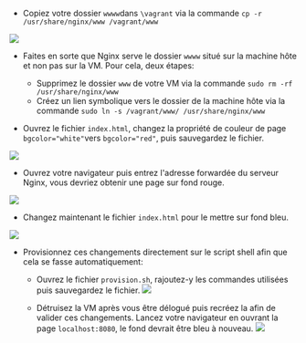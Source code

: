 - Copiez votre dossier `wwww`dans `\vagrant` via la commande `cp -r /usr/share/nginx/www /vagrant/www`  

![](../../images/nginx_17.png)

- Faites en sorte que Nginx serve le dossier `wwww` situé sur la machine hôte et non pas sur la VM. Pour cela, deux étapes:
  - Supprimez le dossier `www` de votre VM via la commande `sudo rm -rf /usr/share/nginx/www` 
  - Créez un lien symbolique vers le dossier de la machine hôte via la commande `sudo ln -s /vagrant/www/ /usr/share/nginx/www`

- Ouvrez le fichier `index.html`, changez la propriété de couleur de page `bgcolor="white"`vers `bgcolor="red"`, puis sauvegardez le fichier.

![](../../images/nginx_18.png)

- Ouvrez votre navigateur puis
 entrez l'adresse forwardée du serveur Nginx, vous devriez obtenir une page sur fond rouge.

 ![](../../images/nginx_19.png)


- Changez maintenant le fichier `index.html` pour le mettre sur fond bleu.

![](../../images/nginx_20.png)

- Provisionnez ces changements directement sur le script shell afin que cela se fasse automatiquement:
  - Ouvrez le fichier `provision.sh`, rajoutez-y les commandes utilisées puis sauvegardez le fichier. ![](../../images/nginx_21.png)

  - Détruisez la VM après vous être délogué puis recréez la afin de valider ces changements. Lancez votre navigateur en ouvrant la page `localhost:8080`, le fond devrait être bleu à nouveau.  ![](../../images/nginx_20.png)

